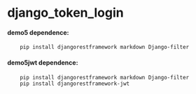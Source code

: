 # django_token_login
#### demo5 dependence:  
        pip install djangorestframework markdown Django-filter
        
#### demo5jwt dependence:  
        pip install djangorestframework markdown Django-filter
        pip install djangorestframework-jwt

